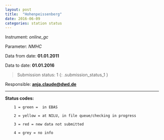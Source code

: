 ```yaml
---
layout: post
title:  "Hohenpeissenberg"
date: 2016-06-09
categories: station status
---
```

Instrument: *online_gc*

Parameter: *NMHC*

Data from date: **01.01.2011**

Data to date: **01.01.2016**

> Submission status: 1 
{: .submission_status_1 }

Responsible: **anja.claude@dwd.de**

***

**Status codes:**

        1 = green =  in EBAS

        2 = yellow = at NILU, in file queue/checking in progress

        3 = red = new data not submitted

        4 = grey = no info
